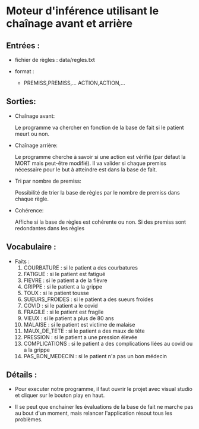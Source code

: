 # Moteur d'inférence utilisant le chaînage avant et arrière

## Entrées :

-   fichier de règles : data/regles.txt

-   format :

    -   PREMISS,PREMISS,...    ACTION,ACTION,...

## Sorties:

-   Chaînage avant: 

    Le programme va chercher en fonction de la base de fait si le patient meurt ou non.

-   Chaînage arrière:

    Le programme cherche à savoir si une action est vérifié (par défaut la MORT mais peut-être modifié). Il va valider si chaque premiss nécessaire pour le but à atteindre est dans la base de fait.

-   Tri par nombre de premiss:

    Possibilité de trier la base de règles par le nombre de premiss dans chaque règle.

-   Cohérence:

    Affiche si la base de règles est cohérente ou non. Si des premiss sont redondantes dans les règles

## Vocabulaire :

-   Faits :
    1. COURBATURE           : si le patient a des courbatures
    2. FATIGUE              : si le patient est fatigué
    3. FIEVRE               : si le patient a de la fièvre
    4. GRIPPE               : si le patient a la grippe
    5. TOUX                 : si le patient tousse
    6. SUEURS_FROIDES       : si le patient a des sueurs froides
    7. COVID                : si le patient a le covid
    8. FRAGILE              : si le patient est fragile
    9. VIEUX                : si le patient a plus de 80 ans
    10. MALAISE             : si le patient est victime de malaise
    11. MAUX_DE_TETE        : si le patient a des maux de tête
    12. PRESSION            : si le patient a une pression élevée
    13. COMPLICATIONS       : si le patient a des complications liées au covid ou a la grippe
    14. PAS_BON_MEDECIN     : si le patient n'a pas un bon médecin

## Détails :

-   Pour executer notre programme, il faut ouvrir le projet avec visual studio et cliquer sur le bouton play en haut.

-   Il se peut que enchainer les évaluations de la base de fait ne marche pas au bout d'un moment, mais relancer l'application résout tous les problèmes.
